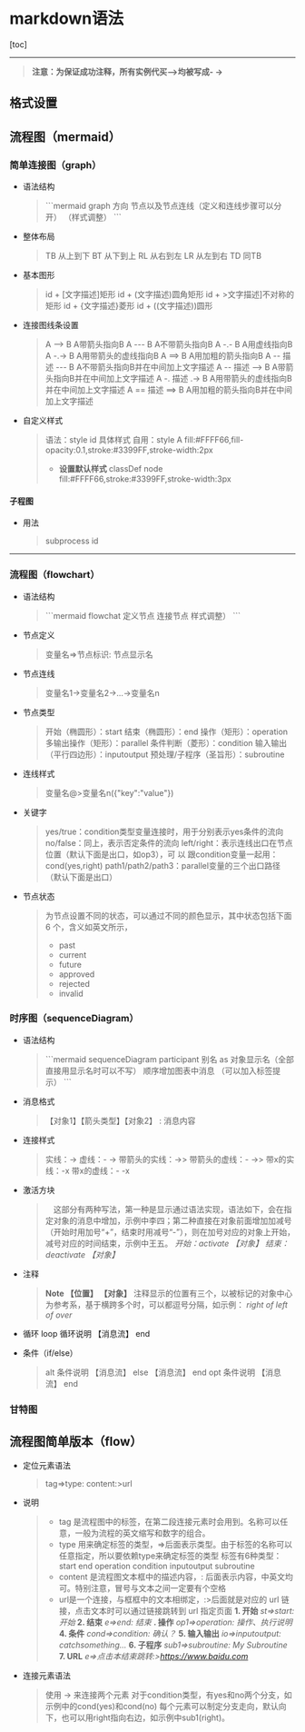 # markdown语法

[toc]

---

> **注意：为保证成功注释，所有实例代买-->均被写成- ->**

## 格式设置

## 流程图（mermaid）

### 简单连接图（graph）

<!--
```mermaid
graph TB
    A[Apple]- ->B{Boy}
    A---C(Cat)
    B.->D((Dog))
    C==喵==>D
    style A fill:#2ff,fill-opacity:0.1,stroke:#faa,stroke-width:4px
    style D stroke:#000,stroke-width:8px;
    ```
 -->

- 语法结构
  >\```mermaid
  >graph 方向
  >节点以及节点连线（定义和连线步骤可以分开）
  >（样式调整）
  >\```

- 整体布局
  >TB 从上到下
  >BT 从下到上
  >RL 从右到左
  >LR 从左到右
  >TD 同TB

- 基本图形
  >id + [文字描述]矩形
  >id + (文字描述)圆角矩形
  >id + >文字描述]不对称的矩形
  >id + {文字描述}菱形
  >id + ((文字描述))圆形
  
- 连接图线条设置
  >A --> B     A带箭头指向B
  >A --- B      A不带箭头指向B
  >A -.- B      A用虚线指向B
  >A -.-> B    A用带箭头的虚线指向B
  >A ==> B   A用加粗的箭头指向B
  >A -- 描述 --- B       A不带箭头指向B并在中间加上文字描述
  >A -- 描述 --> B      A带箭头指向B并在中间加上文字描述
  >A -. 描述 .-> B      A用带箭头的虚线指向B并在中间加上文字描述
  >A == 描述 ==> B  A用加粗的箭头指向B并在中间加上文字描述

- 自定义样式
  >语法：style id 具体样式
  >自用：style A fill:#FFFF66,fill-opacity:0.1,stroke:#3399FF,stroke-width:2px
  >- **设置默认样式**
  >classDef node fill:#FFFF66,stroke:#3399FF,stroke-width:3px

#### 子程图

- 用法
  >subprocess id
  
<!--mermaid
graph TB
    c1- ->a2
    subgraph one
    a1- ->a2
    end
    subgraph two
    b1- ->b2
    end
    subgraph three
    c1- ->c2
    end
  -->

---



### 流程图（flowchart）

<!-- ```mermaid
	flowchat
	st=>start: 开始
	e=>end: 结束
	op1=>operation: 操作1 | past
	op2=>operation: 操作2 | current
	op3=>operation: 操作3 | future
	pa=>parallel: 多输出操作4 | approved
	cond=>condition: 确认？ | rejected
	
	st->op1->cond
	cond(true)->e	
	cond(no)->op2(right)->op3->pa(path1,right)->op1
	pa(path2,left) ->e
	st@>op1({"stroke":"Blue"})@>cond({"stroke":"Green"})@>e({"stroke":"Red","stroke-width":6,"arrow-end":"classic-wide-long"})
	``` -->

- 语法结构
  > \```mermaid
  >flowchat
  >定义节点
  >连接节点
  >样式调整）
  >\```

- 节点定义
  >变量名=>节点标识: 节点显示名

- 节点连线
  >变量名1->变量名2->...->变量名n
- 节点类型
  >开始（椭圆形）：start
  >结束（椭圆形）：end
  >操作（矩形）：operation
  >多输出操作（矩形）：parallel
  >条件判断（菱形）：condition
  >输入输出（平行四边形）：inputoutput
  >预处理/子程序（圣旨形）：subroutine
  
- 连线样式
  >变量名@>变量名n({"key":"value"})

- 关键字
  >  yes/true：condition类型变量连接时，用于分别表示yes条件的流向
  >no/false：同上，表示否定条件的流向
  >left/right：表示连线出口在节点位置（默认下面是出口，如op3），可 以 跟condition变量一起用：cond(yes,right)
  >path1/path2/path3：parallel变量的三个出口路径（默认下面是出口）
- 节点状态
  >为节点设置不同的状态，可以通过不同的颜色显示，其中状态包括下面6  个，含义如英文所示，
  >- past
  >- current
  >- future
  >- approved
  >- rejected
  >- invalid

### 时序图（sequenceDiagram）

<!-- ```mermaid
    sequenceDiagram
    participant 张 as 张三
    participant 李 as 李四
    participant 王 as  王五
    张 ->> +李: 你好！李四, 最近怎么样?
    李- ->> 王: 你最近怎么样，王五？
    李--x -张: 我很好，谢谢!
    activate 王
    李-x 王: 我很好，谢谢!
    Note over 李,王: 李四想了很长时间, 文字太长了<br/>不适  放在一行.
    deactivate 王
    loop 李四再想想
    李- ->>王: 我还要想想
    王- ->>李: 想想吧
    end
    李- ->>张: 打量着王五...
    张->>王: 很好... 王五, 你怎么样?
```
 -->

- 语法结构

  >\```mermaid
  >sequenceDiagram
  >participant 别名 as 对象显示名（全部直接用显示名时可以不写）
  >顺序增加图表中消息
  >（可以加入标签提示）
  >\```

- 消息格式
  > 【对象1】【箭头类型】【对象2】 : 消息内容

- 连接样式
  >实线：->
  >虚线：- ->
  >带箭头的实线：->>
  >带箭头的虚线：- ->>
  >带x的实线：-x
  >带x的虚线：- -x

- 激活方块
  > 这部分有两种写法，第一种是显示通过语法实现，语法如下，会在指定对象的消息中增加，示例中李四；第二种直接在对象前面增加加减号（开始时用加号“+”，结束时用减号“-”），则在加号对应的对象上开始，减号对应的时间结束，示例中王五。
  >*开始：activate 【对象】*
  >*结束：deactivate 【对象】*

- 注释
  > **Note 【位置】 【对象】**
  >注释显示的位置有三个，以被标记的对象中心为参考系，基于横跨多个时，可以都逗号分隔，如示例：
  >*right of*
  >*left of*
  >*over*

- 循环
  loop 循环说明
【消息流】
end

- 条件（if/else）
  >alt 条件说明
  >【消息流】
  >else
  >【消息流】
  >end
  >opt 条件说明
  >【消息流】
  >end

<!-- 
```mermaid
	    sequenceDiagram
	    participant 张 as 张三
	    participant 李 as 李四
	    张 ->> 李: 你好！李四, 最近怎么样?
	    alt 如果感冒了
	    李->> 张: 不太好，生病了。
	    else 挺好的
	    李->> 张: 我很好，谢谢。
	    end
	        opt 另外补充
	        李->> 张: 谢谢问候。
	    end
	```
 
 -->

### 甘特图

<!-- 
```mermaid
gantt
    title A Gantt Diagram
    dateFormat  YYYY-MM-DD
    section Section
    A task           :a1, 2014-01-01, 30d
    Another task     :after a1  , 20d
    section Another
    Task in sec      :2014-01-12  , 12d
    another task      : 24d
    ```
 -->

## 流程图简单版本（flow）

- 定位元素语法
  >tag=>type: content:>url

<!-- 
```flow
 st=>start: 开始
 e=>end: 结束
 op=>operation: 操作
 sub1=>subroutine: 子程序
 cond=>condition: Yes or No?
 io=>inputoutput: 输入/输出
 st->op->cond
 cond(yes)->io->e
 cond(no)->sub1(right)->op
 ```
 -->

- 说明
  >- tag 是流程图中的标签，在第二段连接元素时会用到。名称可以任意，一般为流程的英文缩写和数字的组合。
  >- type 用来确定标签的类型，=>后面表示类型。由于标签的名称可以任意指定，所以要依赖type来确定标签的类型
  >标签有6种类型：start end operation condition inputoutput subroutine
  >- content 是流程图文本框中的描述内容，: 后面表示内容，中英文均可。特别注意，冒号与文本之间一定要有个空格
  >- url是一个连接，与框框中的文本相绑定，:>后面就是对应的 url 链接，点击文本时可以通过链接跳转到 url 指定页面
  >**1. 开始**
  >*st=>start: 开始*
  >**2. 结束**
  >*e=>end: 结束*
  >**. 操作**
  >*op1=>operation: 操作、执行说明*
  >**4. 条件**
  >*cond=>condition: 确认？*
  >**5. 输入输出**
  >*io=>inputoutput: catchsomething...*
  >**6. 子程序**
  >*sub1=>subroutine: My Subroutine*
  >**7. URL**
  >*e=>点击本结束跳转:>https://www.baidu.com*

- 连接元素语法
  >使用 -> 来连接两个元素
  >对于condition类型，有yes和no两个分支，如示例中的cond(yes)和cond(no)
  >每个元素可以制定分支走向，默认向下，也可以用right指向右边，如示例中sub1(right)。

<!-- ```flow
st=>start: 生产者线程进入 :>https://blog.csdn.net/qq_21808961
op1=>operation: 设置Info类的名称和内容
op2=>operation: 修改标志位
op3=>operation: 等待线程唤醒
op4=>operation: 等待消费者取走
cond=>condition: 判断标志位

st(right)->cond->op1->op2->op3
cond(yes,right)->op1
cond(no)->op4
``` 
-->
<!-- 上面的流程图使用了URL点击上面的的开始框(生产者线程进入)，就会跳转到我的博客首页。 
这里再强调一下：每一个元素都可以加上right指明流程流程图的方向，如果不指定的话默认是向下的 -->
